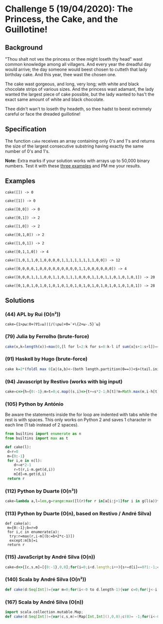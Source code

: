# Challenge 5 (19/04/2020): The Princess, the Cake, and the Guillotine!

## Background

"Thou shalt not vex the princess or thee might loseth thy head" wast common knowledge among all villagers. And every year the dreadful day would arrive; the day someone would beest chosen to cutteth that lady birthday cake. And this year, thee wast the chosen one. 

The cake wast gorgeous, and long, very long; with white and black chocolate strips of various sizes. And the princess wast adamant, the lady wanted the largest piece of cake possible, but the lady wanted to has't the exact same amount of white and black chocolate.

Thee didn't wan't to loseth thy headeth, so thee hadst to beest extremely careful or face the dreaded guillotine!

## Specification

The function `cake` receives an array containing only 0's and 1's and returns the size of the largest consecutive substring having exactly the same number of 0's and 1's. 

**Note:** Extra marks if your solution works with arrays up to 50,000 binary numbers. Test it with these [three examples](https://github.com/hugoferreira/golf-during-covid/tree/master/data/day5) and PM me your results.

## Examples

```
cake([]) -> 0

cake([1]) -> 0

cake([0,0]) -> 0

cake([0,1]) -> 2

cake([1,0]) -> 2

cake([0,1,0]) -> 2

cake([1,0,1]) -> 2

cake([0,1,1,0]) -> 4

cake([1,0,1,1,0,1,0,0,0,0,1,1,1,1,1,1,1,1,0,0]) -> 12

cake([0,0,0,0,1,0,0,0,0,0,0,0,0,0,1,1,0,0,0,0,0,0]) -> 4

cake([0,0,0,1,1,1,0,0,1,1,0,1,1,1,0,0,0,1,1,0,1,1,0,1,0,1,0,1]) -> 20

cake([0,1,0,1,0,1,0,1,0,1,0,1,0,1,0,1,0,1,0,1,0,1,0,1,0,1,0,1]) -> 28
```

## Solutions

### (44) APL by Rui (O(n²))

```apl
cake←{1>⍴⍵:0⋄(∇1↓⍵)⌈⌈/(⍳⍴⍵)×0=¨+\{2×⍵-.5}¨⍵}
```

### (79) Julia by Ferrolho (brute-force)
```julia
cake(x,k=length(x))=max(0,[l for l=2:k for s=0:k-l if sum(x[s+1:s+l])==l/2]...)
```

### (91) Haskell by Hugo (brute-force)
```haskell
cake k=2*(foldl max 0[a|(a,b)<-(both length.partition(0==))<$>(tail.inits=<<tails k),a==b])
```

### (94) Javascript by Restivo (works with big input)
```javascript
cake=c=>{h={0:-1};m=t=0;c.map((s,i)=>{t+=s*2-1;h[t]?m=Math.max(m,i-h[t]):h[t]=''+i});return m}
```

### (105) Python by António

Be aware the statements inside the for loop are indented with tabs while the rest is with spaces.
This only works on Python 2 and saves 1 character in each line (1 tab instead of 2 spaces).

```python
from builtins import enumerate as n
from builtins import max as t

def cake(l):
 d=r=0
 m={0:-1}
 for i,e in n(l):
	d+=e*2-1
	r=t(r,i-m.get(d,i))
	m[d]=m.get(d,i)
 return r
```

### (112) Python by Duarte (O(n³))
```python
cake=lambda a,l=len,g=range:max([l(r)for r in[a[i:j+1]for i in g(l(a))for j in g(i,l(a))]if sum(r)==l(r)/2]+[0])
```

### (113) Python by Duarte (O(n), based on Restivo / André Silva)
```
def cake(a):
 m={0:-1};b=r=0
 for i,c in enumerate(a):
  try:r=max(r,i-m[(b:=b+2*c-1)])
  except:m[b]=i
 return r
```

### (115) JavaScript by André Silva (O(n))
```javascript
cake=d=>{[c,s,m]=[{0:-1},0,0];for(i=0;i<d.length;i++){s+=d[i]==0?1:-1;c[s]?(t=i-c[s],t+1>m?m=t:0):c[s]=i;}return m;}
```

### (140) Scala by André Silva (O(n²))
```scala
def cake(d:Seq[Int])={var m=0;for(i<-0 to d.length-1){var c=0;for(j<-i to d.length-1){if(d(j)==0)c-=1 else c+=1;if(c==0&&m<j-i+1)m=j-i+1}};m}
```

### (167) Scala by André Silva (O(n))
```scala
import scala.collection.mutable.Map;
def cake(d:Seq[Int])={var(c,s,m)=(Map[Int,Int](),0,0);c(0)= -1;for(i<-0 to d.length-1){s+=(if(d(i)==0)1 else -1);try{val d=i-c(s);if(d>m+1)m=d}catch{case _=>c(s)=i}};m}
```
